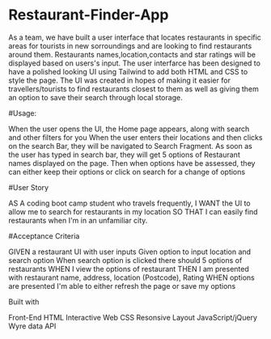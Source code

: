 # Restaurant-Finder-App
As a team, we have built a user interface that locates restaurants in specific areas for tourists in new sorroundings and are looking to find restaurants around them. Restaurants names,location,contacts and star ratings will be displayed based on users's input.
The user interfarce has been designed to have a polished looking UI using Tailwind to add both HTML and CSS to style the page.
The UI was created in hopes of making it easier for travellers/tourists to find restaurants closest to them as well as giving them an option to save their search through local storage.


#Usage:

When the user opens the UI, the Home page appears, along with search and other filters for you
When the user enters their locations and then clicks on the search Bar, they will be navigated to Search Fragment. As soon as the user has typed in search bar, they will get 5 options of Restaurant names displayed on the page.
Then when options have be assessed, they can either keep their options or click on search for a change of options

 #User Story
 
AS A coding boot camp student who travels frequently,
I WANT the UI to allow me to search for restaurants in my location
SO THAT I can easily find restaurants when I'm in an unfamiliar city.

 #Acceptance Criteria
 
GIVEN a restaurant UI with user inputs
Given option to input location and search option
When search option is clicked there should 5 options of restaurants
WHEN I view the options of restaurant
THEN I am presented with restaurant name, address, location (Postcode), Rating
WHEN options are presented I'm able to either refresh the page or save my options

 Built with

Front-End
HTML
Interactive Web
CSS
Resonsive Layout
JavaScript/jQuery
Wyre data API

